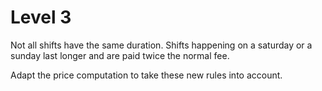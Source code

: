 # Level 3

Not all shifts have the same duration. Shifts happening on a saturday or a
sunday last longer and are paid twice the normal fee.

Adapt the price computation to take these new rules into account.
